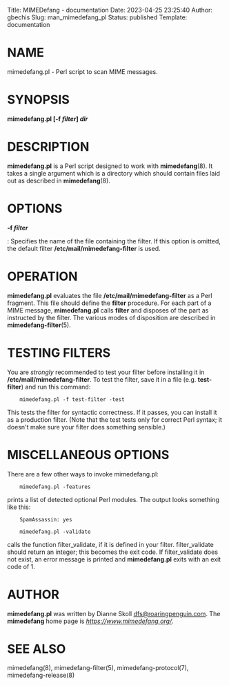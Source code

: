Title: MIMEDefang - documentation
Date: 2023-04-25 23:25:40
Author: gbechis
Slug: man_mimedefang_pl
Status: published
Template: documentation

# NAME

mimedefang.pl - Perl script to scan MIME messages.

# SYNOPSIS

**mimedefang.pl \[-f *filter*\] *dir***

# DESCRIPTION

**mimedefang.pl** is a Perl script designed to work with
**mimedefang**(8). It takes a single argument which is a directory which
should contain files laid out as described in **mimedefang**(8).

# OPTIONS

**-f *filter***

:   Specifies the name of the file containing the filter. If this option
    is omitted, the default filter **/etc/mail/mimedefang-filter** is
    used.

# OPERATION

**mimedefang.pl** evaluates the file **/etc/mail/mimedefang-filter** as
a Perl fragment. This file should define the **filter** procedure. For
each part of a MIME message, **mimedefang.pl** calls **filter** and
disposes of the part as instructed by the filter. The various modes of
disposition are described in **mimedefang-filter**(5).

# TESTING FILTERS

You are *strongly* recommended to test your filter before installing it
in **/etc/mail/mimedefang-filter**. To test the filter, save it in a
file (e.g. **test-filter**) and run this command:

    	mimedefang.pl -f test-filter -test

This tests the filter for syntactic correctness. If it passes, you can
install it as a production filter. (Note that the test tests only for
correct Perl syntax; it doesn't make sure your filter does something
sensible.)

# MISCELLANEOUS OPTIONS

There are a few other ways to invoke mimedefang.pl:

    	mimedefang.pl -features

prints a list of detected optional Perl modules. The output looks
something like this:

    	SpamAssassin: yes

    	mimedefang.pl -validate

calls the function filter_validate, if it is defined in your filter.
filter_validate should return an integer; this becomes the exit code. If
filter_validate does not exist, an error message is printed and
**mimedefang.pl** exits with an exit code of 1.

# AUTHOR

**mimedefang.pl** was written by Dianne Skoll
<dfs@roaringpenguin.com>. The **mimedefang** home page is
*https://www.mimedefang.org/*.

# SEE ALSO

mimedefang(8), mimedefang-filter(5), mimedefang-protocol(7),
mimedefang-release(8)
